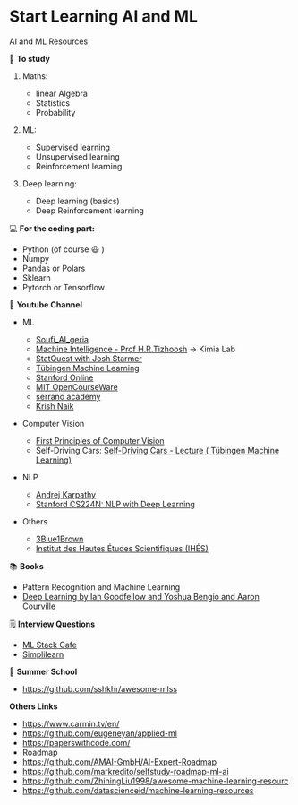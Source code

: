 # Start Learning AI and ML
 AI and ML Resources 


:memo: **To study** 

1. Maths: 
   - linear Algebra
   - Statistics
   - Probability
     
2. ML:
   - Supervised learning 
   - Unsupervised learning 
   - Reinforcement learning
     
3. Deep learning:
   - Deep learning (basics)
   - Deep Reinforcement learning 
 
:computer: **For the coding part:** 
   - Python (of course :smiley: ) 
   - Numpy 
   - Pandas or Polars
   - Sklearn 
   - Pytorch or Tensorflow 

🎥 **Youtube Channel** 

- ML 
   - [Soufi_AI_geria](https://youtube.com/playlist?list=PL0F47I2_gOn0bqpcsPhMd3SiOZ9kfBL1w&si=_-1rSFwdSmY1HhJh)
   - [Machine Intelligence - Prof H.R.Tizhoosh](https://youtube.com/playlist?list=PLvan4zSb2RaoRGHbSP15RYrUycboAmmLL&si=RLd9DrMbmox70H3K) → Kimia Lab
   - [StatQuest with Josh Starmer](https://www.youtube.com/@statquest)
   - [Tübingen Machine Learning](https://www.youtube.com/@TubingenML)
   - [Stanford Online](https://www.youtube.com/@stanfordonline)
   - [MIT OpenCourseWare](https://www.youtube.com/@mitocw)
   - [serrano academy](https://www.youtube.com/@SerranoAcademy)
   - [Krish Naik](https://www.youtube.com/@krishnaik06)

- Computer Vision
   - [First Principles of Computer Vision](https://www.youtube.com/@firstprinciplesofcomputerv3258)
   - Self-Driving Cars: [Self-Driving Cars - Lecture ( Tübingen Machine Learning)](https://youtube.com/playlist?list=PL05umP7R6ij321zzKXK6XCQXAaaYjQbzr&si=Q_s1Wwe4lQ95B2_f)
- NLP
   - [Andrej Karpathy](https://www.youtube.com/@AndrejKarpathy)
   - [Stanford CS224N: NLP with Deep Learning](https://youtube.com/playlist?list=PLoROMvodv4rMFqRtEuo6SGjY4XbRIVRd4&si=GYRB4ohU0GZ5w74g)

- Others
   - [3Blue1Brown](https://www.youtube.com/c/3blue1brown)
   - [Institut des Hautes Études Scientifiques (IHÉS)](https://www.youtube.com/@IhesFr)

:books: **Books**
- Pattern Recognition and Machine Learning 
- [Deep Learning by Ian Goodfellow and Yoshua Bengio and Aaron Courville](https://www.deeplearningbook.org/)

🗒️ **Interview Questions**
   - [ML Stack Cafe](https://www.mlstack.cafe/)
   - [Simplilearn](https://www.simplilearn.com/tutorials/machine-learning-tutorial/machine-learning-interview-questions)

🏫 **Summer School**
  - https://github.com/sshkhr/awesome-mlss 

**Others Links**
   - https://www.carmin.tv/en/ 
   - https://github.com/eugeneyan/applied-ml 
   - https://paperswithcode.com/ 
   - Roadmap 
   - https://github.com/AMAI-GmbH/AI-Expert-Roadmap 	
   - https://github.com/markredito/selfstudy-roadmap-ml-ai 
   - https://github.com/ZhiningLiu1998/awesome-machine-learning-resourc 
   - https://github.com/datascienceid/machine-learning-resources 


